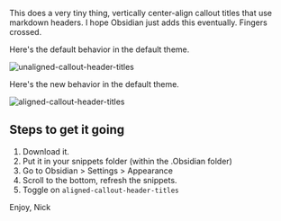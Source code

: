 This does a very tiny thing, vertically center-align callout titles that use markdown headers. I hope Obsidian just adds this eventually. Fingers crossed.

Here's the default behavior in the default theme.

![unaligned-callout-header-titles](https://github.com/nickmilo/aligned-callout-header-titles/assets/35411533/42ee03c6-7c54-453a-ab01-1036af1a9fd3)

Here's the new behavior in the default theme.

![aligned-callout-header-titles](https://github.com/nickmilo/aligned-callout-header-titles/assets/35411533/ddbbb5d8-fd0b-4f73-a58a-18ec76310490)

## Steps to get it going

1. Download it.
2. Put it in your snippets folder (within the .Obsidian folder)
3. Go to Obsidian > Settings > Appearance
4. Scroll to the bottom, refresh the snippets.
5. Toggle on `aligned-callout-header-titles`

Enjoy,
Nick
